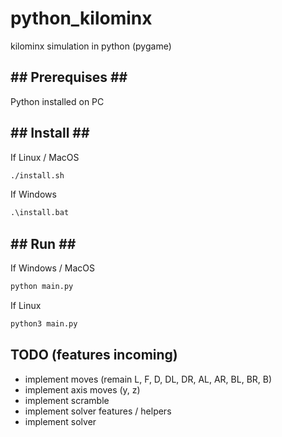 # python_kilominx

kilominx simulation in python (pygame)

## \#\# Prerequises \#\#

Python installed on PC

## \#\# Install \#\#

If Linux / MacOS

```sh
./install.sh
```

If Windows

```bat
.\install.bat
```

## \#\# Run \#\#

If Windows / MacOS

```sh
python main.py
```

If Linux

```sh
python3 main.py
```

## TODO (features incoming)

* implement moves (remain L, F, D, DL, DR, AL, AR, BL, BR, B)
* implement axis moves (y, z)
* implement scramble
* implement solver features / helpers
* implement solver
